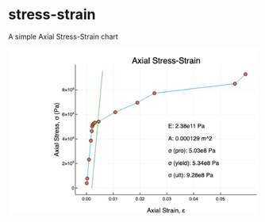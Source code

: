 # stress-strain
A simple Axial Stress-Strain chart

![alt-text](https://github.com/camirmas/stress-strain/blob/master/stress-strain.png)
